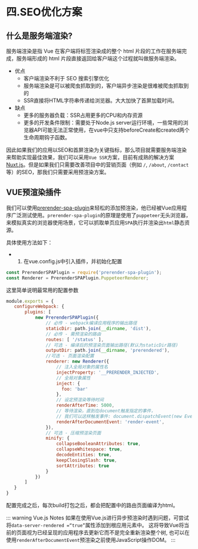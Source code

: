 # 四.SEO优化方案

## 什么是服务端渲染?
服务端渲染是指 Vue 在客户端将标签渲染成的整个 html 片段的工作在服务端完成，服务端形成的 html 片段直接返回给客户端这个过程就叫做服务端渲染。
- 优点
    - 客户端渲染不利于 SEO 搜索引擎优化
    - 服务端渲染是可以被爬虫抓取到的，客户端异步渲染是很难被爬虫抓取到的
    - SSR直接将HTML字符串传递给浏览器。大大加快了首屏加载时间。
- 缺点
    - 更多的服务器负载：SSR占用更多的CPU和内存资源
    - 更多的开发条件限制：需要处于Node.js server运行环境，一些常用的浏览器API可能无法正常使用，在vue中只支持beforeCreate和created两个生命周期钩子函数。

因此如果我们的应用以SEO和首屏渲染为关键指标，那么项目就需要服务端渲染来帮助实现最佳效果，我们可以采用`Vue SSR`方案，目前有成熟的解决方案[Nuxt.js](https://nuxtjs.org/)。但是如果我们只需要改善项目中的营销页面（例如 `/`, `/about`, `/contact` 等）的SEO，那我们只需要采用预渲染方案。

## VUE预渲染插件

我们可以使用[prerender-spa-plugin](https://github.com/chrisvfritz/prerender-spa-plugin)来轻松的添加预渲染，他已经被Vue应用程序广泛测试使用。`prerender-spa-plugin`的原理是使用了`puppeteer`无头浏览器，来模拟真实的浏览器使用场景，它可以抓取单页应用`SPA`执行并渲染出`html`静态资源。

具体使用方法如下：
 - 1. 在vue.config.js中引入插件，并初始化配置

 ```javascript
const PrerenderSPAPlugin = require('prerender-spa-plugin');
const Renderer = PrerenderSPAPlugin.PuppeteerRenderer;
 ```

 这里简单说明最常用的配置参数

 ```javascript
module.exports = {
    configureWebpack: {
        plugins: [
            new PrerenderSPAPlugin({
                // 必传 - webpack编译应用程序的输出路径
                staticDir: path.join(__dirname, 'dist'),
                // 必传 - 需预渲染的路由
                routes: [ '/status' ],
                // 可选 - 编译后的预渲染页面输出路径(默认为staticDir路径)
                outputDir: path.join(__dirname, 'prerendered'),
                //可选 - 页面渲染配置
                renderer: new Renderer({
                    // 注入全局对象的属性名
                    injectProperty: '__PRERENDER_INJECTED',
                    // 全局对象属性
                    inject: {
                      foo: 'bar'
                    },
                    // 设定预渲染等待时间
                    renderAfterTime: 5000,
                    // 等待渲染，直到在document触发指定的事件，
                    // 我们可以这样触发事件: document.dispatchEvent(new Event('custom-render-trigger'))
                    renderAfterDocumentEvent: 'render-event',
                }),
                // 可选 - 压缩预渲染页面
                minify: {
                    collapseBooleanAttributes: true,
                    collapseWhitespace: true,
                    decodeEntities: true,
                    keepClosingSlash: true,
                    sortAttributes: true
                }
            })
        ]
    }
}
 ```

配置完成之后，每次build打包之后，都会把配置中的路由页面编译为html。

::: warning Vue.js Notes
如果在使用Vue.js进行异步预渲染时遇到问题，可尝试将`data-server-rendered =“true”`属性添加到根应用元素中。 这将导致Vue将当前的页面视为已经呈现的应用程序去更新它而不是完全重新渲染整个树, 也可以在使用`renderAfterDocumentEvent`预渲染之前使用JavaScript操作DOM。
:::






